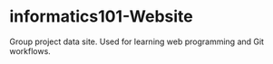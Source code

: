 # informatics101-Website
 Group project data site. Used for learning web programming and Git workflows.
